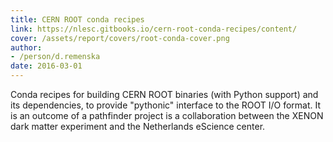 ```yaml
---
title: CERN ROOT conda recipes
link: https://nlesc.gitbooks.io/cern-root-conda-recipes/content/
cover: /assets/report/covers/root-conda-cover.png
author:
- /person/d.remenska
date: 2016-03-01
---
```

Conda recipes for building CERN ROOT binaries (with Python support) and its dependencies, to provide "pythonic" interface to the ROOT I/O format. It is an outcome of a pathfinder project is a collaboration between the XENON dark matter experiment and the Netherlands eScience center.
